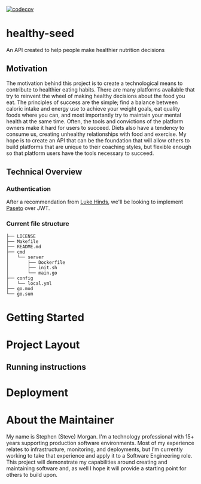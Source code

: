 [![codecov](https://codecov.io/gh/rebelopsio/healthy-seed/branch/main/graph/badge.svg?token=Z0ABDGEC9O)](https://codecov.io/gh/rebelopsio/healthy-seed)
# healthy-seed 

An API created to help people make healthier nutrition decisions

## Motivation

The motivation behind this project is to create a technological means to contribute to healthier eating habits. There are many platforms available that try to reinvent the wheel of making healthy decisions about the food you eat. The principles of success are the simple; find a balance between caloric intake and energy use to achieve your weight goals, eat quality foods where you can, and most importantly try to maintain your mental health at the same time. Often, the tools and convictions of the platform owners make it hard for users to succeed. Diets also have a tendency to consume us, creating unhealthy relationships with food and exercise. My hope is to create an API that can be the foundation that will allow others to build platforms that are unique to their coaching styles, but flexible enough so that platform users have the tools necessary to succeed. 


## Technical Overview

### Authentication
After a recommendation from [Luke Hinds](https://github.com/lukehinds), we'll be looking to implement [Paseto](https://github.com/o1egl/paseto) over JWT.

### Current file structure

```text
├── LICENSE
├── Makefile
├── README.md
├── cmd
│   └── server
│       ├── Dockerfile
│       ├── init.sh
│       └── main.go
├── config
│   └── local.yml
├── go.mod
└── go.sum

```

# Getting Started

# Project Layout

## Running instructions

# Deployment

# About the Maintainer
My name is Stephen (Steve) Morgan. I'm a technology professional with 15+ years supporting production software environments. Most of my experience relates to infrastructure, monitoring, and deployments, but I'm currently working to take that experience and apply it to a Software Engineering role. This project will demonstrate my capabilities around creating and maintaining software and, as well I hope it will provide a starting point for others to build upon. 



